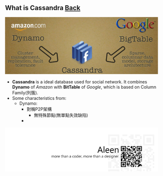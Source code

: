## What is Cassandra [Back](./qa.md)

<img src="./cassandra_banner.jpg">

- **Cassandra** is a ideal database used for social network. It combines **Dynamo** of *Amazon* with **BitTable** of *Google*, which is based on Column Family(列簇).
- Some characteristics from:
    - Dynamo:
        - 對稱P2P架構
            - 無特殊節點(無單點失效缺陷)
        - 

<a href="http://aleen42.github.io/" target="_blank" ><img src="./../pic/tail.gif"></a>

